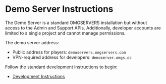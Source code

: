 # Demo Server Instructions

The Demo Server is a standard OMGSERVERS installation but without access to the Admin and Support APIs. Additionally,
developer accounts are limited to a single project and cannot manage permissions.

The demo server address:

- Public address for players: `demoservers.omgservers.com`
- VPN-required address for developers: `demoserver.omgs.cc`

Follow the standard development instructions to begin:

- [Development Instructions](development_instructions.md)
